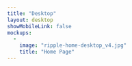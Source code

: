 ```yaml
---
title: "Desktop"
layout: desktop
showMobileLink: false
mockups:
  -
    image: "ripple-home-desktop_v4.jpg"
    title: "Home Page"
---
```

